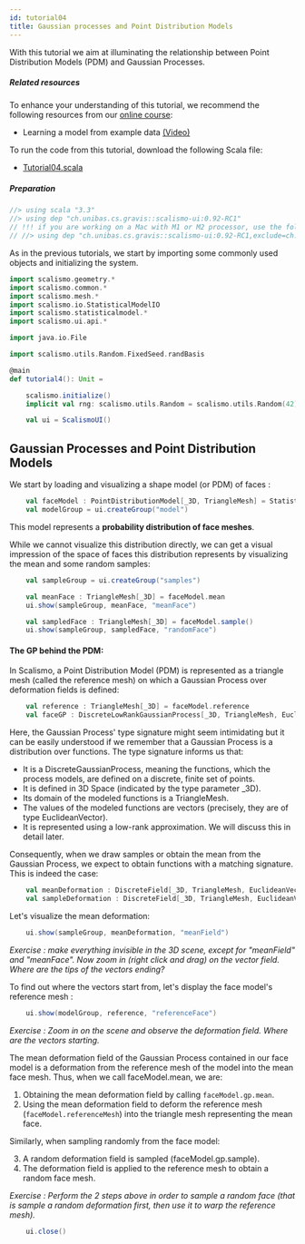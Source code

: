 ```yaml
---
id: tutorial04
title: Gaussian processes and Point Distribution Models
---
```


With this tutorial we aim at illuminating the relationship between Point Distribution Models (PDM) and Gaussian Processes.


##### Related resources

To enhance your understanding of this tutorial, we recommend the following resources from our [online course](shapemodelling.cs.unibas.ch/ssm-course/):

- Learning a model from example data [(Video)](https://www.futurelearn.com/courses/statistical-shape-modelling/3/steps/250329)

To run the code from this tutorial, download the following Scala file:
- [Tutorial04.scala](./Tutorial04.scala)

##### Preparation

```scala mdoc:invisible
//> using scala "3.3"
//> using dep "ch.unibas.cs.gravis::scalismo-ui:0.92-RC1"
// !!! if you are working on a Mac with M1 or M2 processor, use the following import instead !!!
// //> using dep "ch.unibas.cs.gravis::scalismo-ui:0.92-RC1,exclude=ch.unibas.cs.gravis%vtkjavanativesmacosimpl"
```

As in the previous tutorials, we start by importing some commonly used objects and initializing the system.

```scala mdoc:silent
import scalismo.geometry.*
import scalismo.common.*
import scalismo.mesh.*
import scalismo.io.StatisticalModelIO
import scalismo.statisticalmodel.*
import scalismo.ui.api.*

import java.io.File

import scalismo.utils.Random.FixedSeed.randBasis
```

```scala mdoc:invisible emptyLines:2
@main
def tutorial4(): Unit = 
```

```scala mdoc:silent emptyLines:2
    scalismo.initialize()
    implicit val rng: scalismo.utils.Random = scalismo.utils.Random(42)

    val ui = ScalismoUI()
```



## Gaussian Processes and Point Distribution Models

We start by loading and visualizing a shape model (or PDM) of faces :

```scala mdoc:silent
    val faceModel : PointDistributionModel[_3D, TriangleMesh] = StatisticalModelIO.readStatisticalTriangleMeshModel3D(new java.io.File("datasets/bfm.h5")).get
    val modelGroup = ui.createGroup("model")
```

This model represents a **probability distribution of face meshes**.

While we cannot visualize this distribution directly, we can get a visual impression of the space of faces this distribution represents
by visualizing the mean and some random samples:

```scala mdoc:silent
    val sampleGroup = ui.createGroup("samples")

    val meanFace : TriangleMesh[_3D] = faceModel.mean
    ui.show(sampleGroup, meanFace, "meanFace")

    val sampledFace : TriangleMesh[_3D] = faceModel.sample()
    ui.show(sampleGroup, sampledFace, "randomFace")
```


#### The GP behind the PDM:

In Scalismo, a Point Distribution Model (PDM) is represented as a triangle mesh (called the reference mesh) 
on which a Gaussian Process over deformation fields is defined:

```scala mdoc:silent
    val reference : TriangleMesh[_3D] = faceModel.reference
    val faceGP : DiscreteLowRankGaussianProcess[_3D, TriangleMesh, EuclideanVector[_3D]] = faceModel.gp
```

Here, the Gaussian Process' type signature might seem intimidating but it can be easily understood if we remember that a Gaussian Process is a distribution over functions. 
The type signature informs us that:

* It is a DiscreteGaussianProcess, meaning the functions, which the process models, are defined on a discrete, finite set of points.
* It is defined in 3D Space (indicated by the type parameter _3D).
* Its domain of the modeled functions is a TriangleMesh.
* The values of the modeled functions are vectors (precisely, they are of type EuclideanVector).
* It is represented using a low-rank approximation. We will discuss this in detail later.

Consequently, when we draw samples or obtain the mean from the Gaussian Process, we expect to obtain functions with a matching signature. This is indeed the case:

```scala mdoc:silent
    val meanDeformation : DiscreteField[_3D, TriangleMesh, EuclideanVector[_3D]] = faceGP.mean
    val sampleDeformation : DiscreteField[_3D, TriangleMesh, EuclideanVector[_3D]] = faceGP.sample()
```

Let's visualize the mean deformation:
```scala mdoc:silent
    ui.show(sampleGroup, meanDeformation, "meanField")
```

*Exercise : make everything invisible in the 3D scene, except for "meanField" and "meanFace". Now zoom in (right click and drag) on the vector field. Where are the tips of the vectors ending?*

To find out where the vectors start from, let's display the face model's reference mesh :

```scala mdoc:silent
    ui.show(modelGroup, reference, "referenceFace")
```

*Exercise : Zoom in on the scene and observe the deformation field. Where are the vectors starting.*

The mean deformation field of the Gaussian Process contained in our face model is a deformation from the reference mesh of the model into the mean face mesh. 
Thus, when we call faceModel.mean, we are:

1. Obtaining the mean deformation field by calling `faceModel.gp.mean`.
2. Using the mean deformation field to deform the reference mesh (`faceModel.referenceMesh`) into the triangle mesh representing the mean face.

Similarly, when sampling randomly from the face model:

3. A random deformation field is sampled (faceModel.gp.sample).
4. The deformation field is applied to the reference mesh to obtain a random face mesh.

*Exercise : Perform the 2 steps above in order to sample a random face (that is sample a random deformation first, then use it to warp the reference mesh).*

```scala mdoc:invisible
    ui.close()
```
